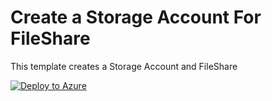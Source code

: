# Create a Storage Account For FileShare

This template creates a Storage Account and FileShare

[![Deploy to Azure](https://aka.ms/deploytoazurebutton)](https://portal.azure.com/#create/Microsoft.Template/uri/https%3A%2F%2Fraw.githubusercontent.com%2Fchangbaebang%2Fazure_arm_template%2Fmain%2Fstorage%2FwithFileShare%2Fazuredeploy.json)